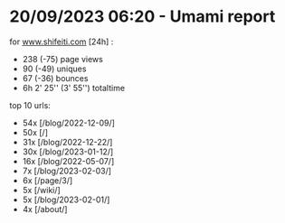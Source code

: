 # 20/09/2023 06:20 - Umami report
for www.shifeiti.com [24h] :

 - 238 (-75) page views
 - 90 (-49) uniques
 - 67 (-36) bounces
 - 6h 2' 25'' (3' 55'') totaltime


top 10 urls:
 - 54x [/blog/2022-12-09/]
 - 50x [/]
 - 31x [/blog/2022-12-22/]
 - 30x [/blog/2023-01-12/]
 - 16x [/blog/2022-05-07/]
 - 7x [/blog/2023-02-03/]
 - 6x [/page/3/]
 - 5x [/wiki/]
 - 5x [/blog/2023-02-01/]
 - 4x [/about/]


